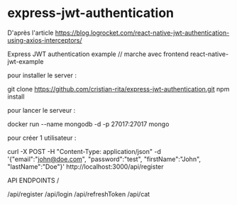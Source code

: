 # express-jwt-authentication

D'après l'article https://blog.logrocket.com/react-native-jwt-authentication-using-axios-interceptors/

Express JWT authentication example // marche avec frontend react-native-jwt-example

pour installer le server :

git clone https://github.com/cristian-rita/express-jwt-authentication.git
npm install

pour lancer le serveur :

docker run --name mongodb -d -p 27017:27017 mongo

pour créer 1 utilisateur :

curl -X POST -H "Content-Type: application/json" -d '{"email":"john@doe.com", "password":"test", "firstName":"John", "lastName":"Doe"}' http://localhost:3000/api/register

API ENDPOINTS /

/api/register
/api/login
/api/refreshToken
/api/cat
